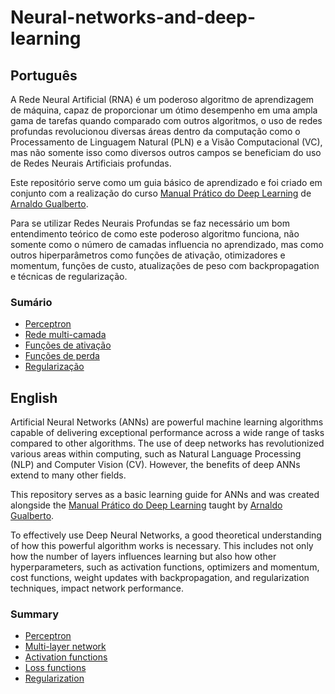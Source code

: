 # Neural-networks-and-deep-learning

## Português

A Rede Neural Artificial (RNA) é um poderoso algoritmo de aprendizagem de máquina,
capaz de proporcionar um ótimo desempenho em uma ampla gama de tarefas quando comparado
com outros algoritmos, o uso de redes profundas revolucionou diversas áreas dentro da computação
como o Processamento de Linguagem Natural (PLN) e a Visão Computacional (VC), mas não somente isso como diversos
outros campos se beneficiam do uso de Redes Neurais Artificiais profundas.

Este repositório serve como um guia básico de aprendizado e foi criado em conjunto com a realização do curso
[Manual Prático do Deep Learning](https://www.udemy.com/course/redes-neurais/?kw=Manual+pr%C3%A1tico+do+deep+learning&src=sac&couponCode=KEEPLEARNING) de [Arnaldo Gualberto](https://github.com/arnaldog12).

Para se utilizar Redes Neurais Profundas se faz necessário um bom entendimento teórico de como este poderoso
algoritmo funciona, não somente como o número de camadas influencia no aprendizado, mas como outros hiperparâmetros
como funções de ativação, otimizadores e momentum, funções de custo, atualizações de peso com backpropagation e técnicas de regularização.

### Sumário

- [Perceptron](https://github.com/JT4v4res/Neural-networks-and-deep-learning/blob/master/perceptron/perceptron.md)
- [Rede multi-camada](https://github.com/JT4v4res/Neural-networks-and-deep-learning/blob/master/multi_layer_neural_network/neural_network.md)
- [Funções de ativação](https://github.com/JT4v4res/Neural-networks-and-deep-learning/blob/master/activation_functions/activations.md)
- [Funções de perda](https://github.com/JT4v4res/Neural-networks-and-deep-learning/blob/master/loss_functions/loss%20functions.md)
- [Regularização](https://github.com/JT4v4res/Neural-networks-and-deep-learning/blob/master/regularization/regularization.md)

## English

Artificial Neural Networks (ANNs) are powerful machine learning algorithms capable of delivering exceptional performance
across a wide range of tasks compared to other algorithms.
The use of deep networks has revolutionized various areas within computing,
such as Natural Language Processing (NLP) and Computer Vision (CV). However,
the benefits of deep ANNs extend to many other fields.

This repository serves as a basic learning guide for ANNs and was created alongside the 
[Manual Prático do Deep Learning](https://www.udemy.com/course/redes-neurais/?kw=Manual+pr%C3%A1tico+do+deep+learning&src=sac&couponCode=KEEPLEARNING)
taught by [Arnaldo Gualberto](https://github.com/arnaldog12).

To effectively use Deep Neural Networks, a good theoretical understanding of how this powerful algorithm works is necessary.
This includes not only
how the number of layers influences learning but also how other hyperparameters, such as activation functions, optimizers and momentum, cost functions,
weight updates with backpropagation, and regularization techniques, impact network performance.

### Summary

- [Perceptron](https://github.com/JT4v4res/Neural-networks-and-deep-learning/blob/master/perceptron/perceptron.md)
- [Multi-layer network](https://github.com/JT4v4res/Neural-networks-and-deep-learning/blob/master/multi_layer_neural_network/neural_network.md)
- [Activation functions](https://github.com/JT4v4res/Neural-networks-and-deep-learning/blob/master/activation_functions/activations.md)
- [Loss functions](https://github.com/JT4v4res/Neural-networks-and-deep-learning/blob/master/loss_functions/loss%20functions.md)
- [Regularization](https://github.com/JT4v4res/Neural-networks-and-deep-learning/blob/master/regularization/regularization.md)
